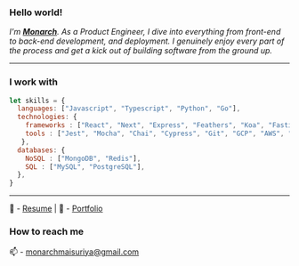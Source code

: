 


<!-- <img margin="auto" src="https://i.ibb.co/h29DXtb/w.png"/> -->

### Hello world!

<p>
  <em>
   I'm <a href="https://www.about.me/monarchmaisuriya" target="_blank"> <b>Monarch</b></a>. As a Product Engineer, I dive into everything from front-end to back-end  development, and deployment. I genuinely enjoy every part of the process and get a kick out of building software from the ground up. <br>
  </em>  
</p>
<hr>

### I work with 

```javascript
let skills = {
  languages: ["Javascript", "Typescript", "Python", "Go"],
  technologies: {
    frameworks : ["React", "Next", "Express", "Feathers", "Koa", "Fastify", "Django", "Flask", "FastAPI", "Fiber"],
    tools : ["Jest", "Mocha", "Chai", "Cypress", "Git", "GCP", "AWS", "Docker", "Kubernetes"]
   },
  databases: {
    NoSQL : ["MongoDB", "Redis"],
    SQL : ["MySQL", "PostgreSQL"],
  },
}
```

<hr>


📝 - [Resume](https://docs.google.com/document/d/e/2PACX-1vQvIEZ9MHsreLu1uICM5mJAVveYp-Gwe4cCJ328dXm3W7qALVXG6AtIBhEG1efMdJMS2Ck9RgPCkXBL/pub) | 🔭 - [Portfolio](https://ingeniousambivert.github.io/portfolio/)

### How to reach me

📫 - <a href="mailto:monarchmaisuriya@gmail.com">monarchmaisuriya@gmail.com</a>




<!--
**ingeniousambivert/ingeniousambivert** is a ✨ _special_ ✨ repository because its `README.md` (this file) appears on your GitHub profile.

Here are some ideas to get you started:

- 🔭 I’m currently working on ...
- 🌱 I’m currently learning ...
- 👯 I’m looking to collaborate on ...
- 🤔 I’m looking for help with ...
- 💬 Ask me about ...
- 😄 Pronouns: ...
- ⚡ Fun fact: ...

-->
